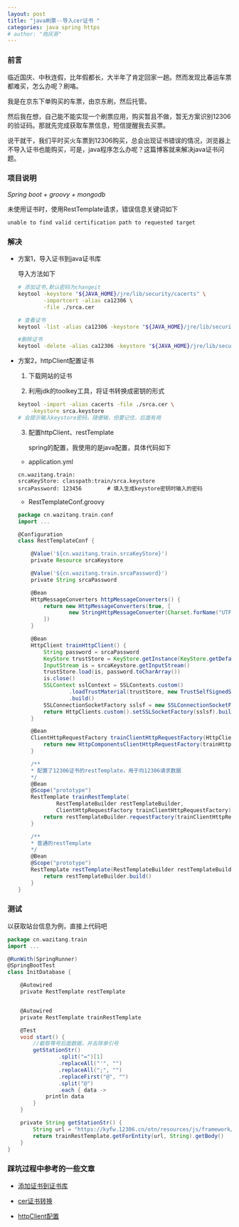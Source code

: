 ```yaml
---
layout: post
title: "java刷票--导入cer证书 "
categories: java spring https
# author: "炮灰哥"
---
```


### 前言

临近国庆、中秋连假，比年假都长，大半年了肯定回家一趟。然而发现比春运车票都难买，怎么办呢？刷咯。

我是在京东下单购买的车票，由京东刷，然后托管。

然后我在想，自己能不能实现一个刷票应用，购买暂且不做，暂无方案识别12306的验证码。那就先完成获取车票信息，短信提醒我去买票。

说干就干，我们平时买火车票到12306购买，总会出现证书错误的情况，浏览器上不导入证书也能购买，可是，java程序怎么办呢？这篇博客就来解决java证书问题。

### 项目说明

_Spring boot + groovy + mongodb_

未使用证书时，使用RestTemplate请求，错误信息关键词如下

```
unable to find valid certification path to requested target
```

### 解决

- 方案1，导入证书到java证书库

    导入方法如下

    ```sh
    # 添加证书,默认密码为changeit
    keytool -keystore "${JAVA_HOME}/jre/lib/security/cacerts" \
            -importcert -alias ca12306 \
            -file ./srca.cer

    # 查看证书
    keytool -list -alias ca12306 -keystore "${JAVA_HOME}/jre/lib/security/cacerts"

    #删除证书
    keytool -delete -alias ca12306 -keystore "${JAVA_HOME}/jre/lib/security/cacerts"
    ```

- 方案2，httpClient配置证书

    1. 下载网站的证书

    2. 利用jdk的toolkey工具，将证书转换成密钥的形式

    ```sh
    keytool -import -alias cacerts -file ./srca.cer \
        -keystore srca.keystore
    # 会提示输入keystore密码，随便输，但要记住，后面有用
    ```

    3. 配置httpClient、restTemplate

        spring的配置，我使用的是java配置，具体代码如下

    - application.yml

    ```
    cn.wazitang.train:
    srcaKeyStore: classpath:train/srca.keystore
    srcaPassword: 123456        # 填入生成keystore密钥时输入的密码
    ```

    - RestTemplateConf.groovy

    ```groovy
    package cn.wazitang.train.conf
    import ...

    @Configuration
    class RestTemplateConf {

        @Value('${cn.wazitang.train.srcaKeyStore}')
        private Resource srcaKeystore

        @Value('${cn.wazitang.train.srcaPassword}')
        private String srcaPassword

        @Bean
        HttpMessageConverters httpMessageConverters() {
            return new HttpMessageConverters(true, [
                    new StringHttpMessageConverter(Charset.forName("UTF-8"))
            ])
        }

        @Bean
        HttpClient trainHttpClient() {
            String password = srcaPassword
            KeyStore trustStore = KeyStore.getInstance(KeyStore.getDefaultType())
            InputStream is = srcaKeystore.getInputStream()
            trustStore.load(is, password.toCharArray())
            is.close()
            SSLContext sslContext = SSLContexts.custom()
                    .loadTrustMaterial(trustStore, new TrustSelfSignedStrategy())
                    .build()
            SSLConnectionSocketFactory sslsf = new SSLConnectionSocketFactory(sslContext)
            return HttpClients.custom().setSSLSocketFactory(sslsf).build()
        }

        @Bean
        ClientHttpRequestFactory trainClientHttpRequestFactory(HttpClient trainHttpClient) {
            return new HttpComponentsClientHttpRequestFactory(trainHttpClient)
        }

        /**
        * 配置了12306证书的restTemplate，用于向12306请求数据
        */
        @Bean
        @Scope("prototype")
        RestTemplate trainRestTemplate(
                RestTemplateBuilder restTemplateBuilder,
                ClientHttpRequestFactory trainClientHttpRequestFactory) {
            return restTemplateBuilder.requestFactory(trainClientHttpRequestFactory).build()
        }

        /**
        * 普通的restTemplate
        */
        @Bean
        @Scope("prototype")
        RestTemplate restTemplate(RestTemplateBuilder restTemplateBuilder) {
            return restTemplateBuilder.build()
        }
    }
    ```
    
### 测试

以获取站台信息为例，直接上代码吧

```groovy
package cn.wazitang.train
import ...

@RunWith(SpringRunner)
@SpringBootTest
class InitDatabase {

    @Autowired
    private RestTemplate restTemplate


    @Autowired
    private RestTemplate trainRestTemplate

    @Test
    void start() {
        //截取等号后面数据，并去除单引号
        getStationStr()
                .split("=")[1]
                .replaceAll("'", "")
                .replaceAll(";", "")
                .replaceFirst("@", "")
                .split("@")
                .each { data ->
            println data
        }
    }

    private String getStationStr() {
        String url = "https://kyfw.12306.cn/otn/resources/js/framework/station_name.js?station_version=1.9025"
        return trainRestTemplate.getForEntity(url, String).getBody()        # 把该行trainRestTemplate换成普通的restTemplate试试
    }
}
```

### 踩坑过程中参考的一些文章

- [添加证书到证书库](http://blog.csdn.net/u014783753/article/details/44619625)

- [cer证书转换](http://blog.csdn.net/liuxiao723846/article/details/52695549)

- [httpClient配置](http://www.cnblogs.com/grefr/p/6088044.html)